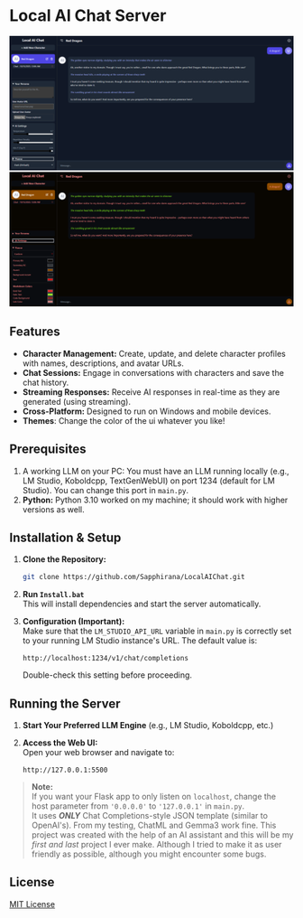 
# Local AI Chat Server

![example1](/data/examples/ui1.png)
![example1](/data/examples/caecea.png)

## Features

- **Character Management:** Create, update, and delete character profiles with names, descriptions, and avatar URLs.
- **Chat Sessions:** Engage in conversations with characters and save the chat history.
- **Streaming Responses:** Receive AI responses in real-time as they are generated (using streaming).
- **Cross-Platform:** Designed to run on Windows and mobile devices.
- **Themes**: Change the color of the ui whatever you like!

## Prerequisites

1. A working LLM on your PC: You must have an LLM running locally (e.g., LM Studio, Koboldcpp, TextGenWebUI) on port 1234 (default for LM Studio). You can change this port in `main.py`.
2. **Python:** Python 3.10 worked on my machine; it should work with higher versions as well.

   

## Installation & Setup

1. **Clone the Repository:**
   ```bash
   git clone https://github.com/Sapphirana/LocalAIChat.git
   ```

2. **Run `Install.bat`**  
   This will install dependencies and start the server automatically.

3. **Configuration (Important):**  
   Make sure that the `LM_STUDIO_API_URL` variable in `main.py` is correctly set to your running LM Studio instance's URL. The default value is:
   ```
   http://localhost:1234/v1/chat/completions
   ```
   Double-check this setting before proceeding.

## Running the Server

1. **Start Your Preferred LLM Engine** (e.g., LM Studio, Koboldcpp, etc.)

2. **Access the Web UI:**  
   Open your web browser and navigate to:  
   ```
   http://127.0.0.1:5500
   ```

   
> **Note:**  
> If you want your Flask app to only listen on `localhost`, change the host parameter from `'0.0.0.0'` to `'127.0.0.1'` in `main.py`.  
> It uses ***ONLY*** Chat Completions-style JSON template (similar to OpenAI's). From my testing, ChatML and Gemma3 work fine.
> This project was created with the help of an AI assistant and this will be my *first and last* project I ever make. Although I tried to make it as user friendly as possible, although you might encounter some bugs.


## License

[MIT License](LICENSE)  

